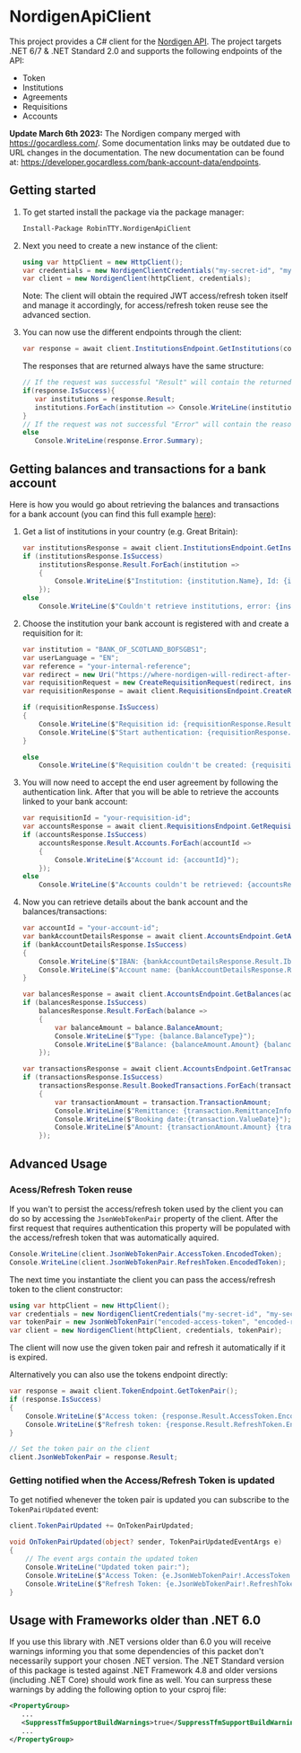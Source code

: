 # NordigenApiClient

This project provides a C# client for the [Nordigen API](https://www.nordigen.com/). The project targets .NET 6/7 & .NET Standard 2.0 and supports the following endpoints of the API:

- Token
- Institutions
- Agreements
- Requisitions
- Accounts

**Update March 6th 2023:** The Nordigen company merged with https://gocardless.com/. Some documentation links may be outdated due to URL changes in the documentation. The new documentation can be found at: https://developer.gocardless.com/bank-account-data/endpoints.

## Getting started

1. To get started install the package via the package manager:

   ```ps
   Install-Package RobinTTY.NordigenApiClient
   ```

2. Next you need to create a new instance of the client:

   ```cs
   using var httpClient = new HttpClient();
   var credentials = new NordigenClientCredentials("my-secret-id", "my-secret-key");
   var client = new NordigenClient(httpClient, credentials);
   ```

   Note: The client will obtain the required JWT access/refresh token itself and manage it accordingly, for access/refresh token reuse see the advanced section.

3. You can now use the different endpoints through the client:

   ```cs
   var response = await client.InstitutionsEndpoint.GetInstitutions(country: "GB");
   ```

   The responses that are returned always have the same structure:

   ```cs
   // If the request was successful "Result" will contain the returned data (Error will be null)
   if(response.IsSuccess){
      var institutions = response.Result;
      institutions.ForEach(institution => Console.WriteLine(institution.Name));
   }
   // If the request was not successful "Error" will contain the reason it failed (Result will be null)
   else
      Console.WriteLine(response.Error.Summary);
   ```

## Getting balances and transactions for a bank account

Here is how you would go about retrieving the balances and transactions for a bank account (you can find this full example [here](src/RobinTTY.NordigenApiClient.ExampleApplication)):

1. Get a list of institutions in your country (e.g. Great Britain):

    ```cs
    var institutionsResponse = await client.InstitutionsEndpoint.GetInstitutions(country: "GB");
    if (institutionsResponse.IsSuccess)
        institutionsResponse.Result.ForEach(institution =>
        {
            Console.WriteLine($"Institution: {institution.Name}, Id: {institution.Id}");
        });
    else
        Console.WriteLine($"Couldn't retrieve institutions, error: {institutionsResponse.Error.Summary}");
    ```

2. Choose the institution your bank account is registered with and create a requisition for it:

    ```cs
    var institution = "BANK_OF_SCOTLAND_BOFSGBS1";
    var userLanguage = "EN";
    var reference = "your-internal-reference";
    var redirect = new Uri("https://where-nordigen-will-redirect-after-authentication.com");
    var requisitionRequest = new CreateRequisitionRequest(redirect, institution, reference, userLanguage);
    var requisitionResponse = await client.RequisitionsEndpoint.CreateRequisition(requisitionRequest);

    if (requisitionResponse.IsSuccess)
    {
        Console.WriteLine($"Requisition id: {requisitionResponse.Result.Id}");
        Console.WriteLine($"Start authentication: {requisitionResponse.Result.AuthenticationLink}");
    }

    else
        Console.WriteLine($"Requisition couldn't be created: {requisitionResponse.Error.Summary}");
    ```

3. You will now need to accept the end user agreement by following the authentication link. After that you will be able to retrieve the accounts linked to your bank account:

    ```cs
    var requisitionId = "your-requisition-id";
    var accountsResponse = await client.RequisitionsEndpoint.GetRequisition(requisitionId);
    if (accountsResponse.IsSuccess)
        accountsResponse.Result.Accounts.ForEach(accountId =>
        {
            Console.WriteLine($"Account id: {accountId}");
        });
    else
        Console.WriteLine($"Accounts couldn't be retrieved: {accountsResponse.Error.Summary}");
    ```

4. Now you can retrieve details about the bank account and the balances/transactions:

    ```cs
    var accountId = "your-account-id";
    var bankAccountDetailsResponse = await client.AccountsEndpoint.GetAccountDetails(accountId);
    if (bankAccountDetailsResponse.IsSuccess)
    {
        Console.WriteLine($"IBAN: {bankAccountDetailsResponse.Result.Iban}");
        Console.WriteLine($"Account name: {bankAccountDetailsResponse.Result.Name}");
    }

    var balancesResponse = await client.AccountsEndpoint.GetBalances(accountId);
    if (balancesResponse.IsSuccess)
        balancesResponse.Result.ForEach(balance =>
        {
            var balanceAmount = balance.BalanceAmount;
            Console.WriteLine($"Type: {balance.BalanceType}");
            Console.WriteLine($"Balance: {balanceAmount.Amount} {balanceAmount.Currency}");
        });

    var transactionsResponse = await client.AccountsEndpoint.GetTransactions(accountId);
    if (transactionsResponse.IsSuccess)
        transactionsResponse.Result.BookedTransactions.ForEach(transaction =>
        {
            var transactionAmount = transaction.TransactionAmount;
            Console.WriteLine($"Remittance: {transaction.RemittanceInformationUnstructured}");
            Console.WriteLine($"Booking date:{transaction.ValueDate}");
            Console.WriteLine($"Amount: {transactionAmount.Amount} {transactionAmount.Currency}");
        });
    ```

## Advanced Usage

### Acess/Refresh Token reuse

If you wan't to persist the access/refresh token used by the client you can do so by accessing the `JsonWebTokenPair` property of the client. After the first request that requires authentication this property will be populated with the access/refresh token that was automatically aquired.

```cs
Console.WriteLine(client.JsonWebTokenPair.AccessToken.EncodedToken);
Console.WriteLine(client.JsonWebTokenPair.RefreshToken.EncodedToken);
```

The next time you instantiate the client you can pass the access/refresh token to the client constructor:

```cs
using var httpClient = new HttpClient();
var credentials = new NordigenClientCredentials("my-secret-id", "my-secret-key");
var tokenPair = new JsonWebTokenPair("encoded-access-token", "encoded-refresh-token");
var client = new NordigenClient(httpClient, credentials, tokenPair);
```

The client will now use the given token pair and refresh it automatically if it is expired.

Alternatively you can also use the tokens endpoint directly:

```cs
var response = await client.TokenEndpoint.GetTokenPair();
if (response.IsSuccess)
{
    Console.WriteLine($"Access token: {response.Result.AccessToken.EncodedToken}");
    Console.WriteLine($"Refresh token: {response.Result.RefreshToken.EncodedToken}");
}

// Set the token pair on the client
client.JsonWebTokenPair = response.Result;
```

### Getting notified when the Access/Refresh Token is updated

To get notified whenever the token pair is updated you can subscribe to the ```TokenPairUpdated``` event:

```cs
client.TokenPairUpdated += OnTokenPairUpdated;

void OnTokenPairUpdated(object? sender, TokenPairUpdatedEventArgs e)
{
    // The event args contain the updated token
    Console.WriteLine("Updated token pair:");
    Console.WriteLine($"Access Token: {e.JsonWebTokenPair!.AccessToken.EncodedToken}");
    Console.WriteLine($"Refresh Token: {e.JsonWebTokenPair!.RefreshToken.EncodedToken}");
}
```

## Usage with Frameworks older than .NET 6.0

If you use this library with .NET versions older than 6.0 you will receive warnings informing you that some dependencies of this packet don't necessarily support your chosen .NET version. The .NET Standard version of this package is tested against .NET Framework 4.8 and older versions (including .NET Core) should work fine as well. You can surpress these warnings by adding the following option to your csproj file:

```xml
<PropertyGroup>
   ...
   <SuppressTfmSupportBuildWarnings>true</SuppressTfmSupportBuildWarnings>
   ...
</PropertyGroup>
```
